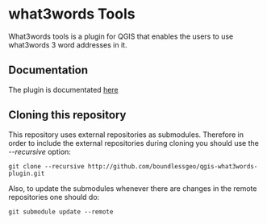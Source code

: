 # what3words Tools

What3words tools is a plugin for QGIS that enables the users to use what3words 3 word addresses in it.

## Documentation

The plugin is documentated [here](http://boundlessgeo.github.io/qgis-plugins-documentation/what3words)

## Cloning this repository

This repository uses external repositories as submodules. Therefore in order to include the external repositories during cloning you should use the *--recursive* option:

`git clone --recursive http://github.com/boundlessgeo/qgis-what3words-plugin.git`

Also, to update the submodules whenever there are changes in the remote repositories one should do:

`git submodule update --remote`
